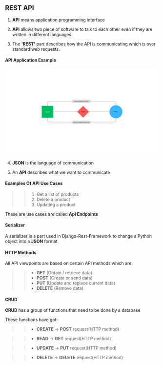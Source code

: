 ## REST API

1. **API** means application programming interface

2. **API** allows two piece of software to talk to each other even if they are written in different languages.

3. The **'REST'** part describes how the API is communicating which is over standard web requests.


#### API Application Example

![django-rest-api-example](rest_project/static/images/Django_api.png)


4. **JSON** is the language of communication


5. An **API** describes what we want to communicate


#### Examples Of API Use Cases

>> 1. Get a list of products
>> 2. Delete a product
>> 3. Updating a product

These are use cases are called **Api Endpoints**

#### Serializer

A serializer is a part used in Django-Rest-Framework to change a Python object into a **JSON** format


#### HTTP Methods

All API viewpoints are based on certain API methods which are:

>> * **GET**  (Obtain / retrieve data)
>> * **POST**  (Create or send data)
>> * **PUT**  (Update and replace current data)
>> * **DELETE**  (Remove data)


#### CRUD

**CRUD** has a group of functions that need to be done by a database

These functions have got:

>> * **CREATE** &rarr; **POST** request(HTTP method)

>> * **READ** &rarr;   **GET** request(HTTP method)

>> * **UPDATE** &rarr; **PUT** request(HTTP method)

>> * **DELETE** &rarr; **DELETE** request(HTTP method)